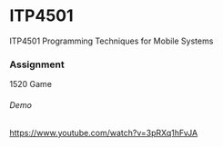 # ITP4501
ITP4501 Programming Techniques for Mobile Systems

### Assignment
1520 Game

###### Demo
https://www.youtube.com/watch?v=3pRXq1hFvJA
